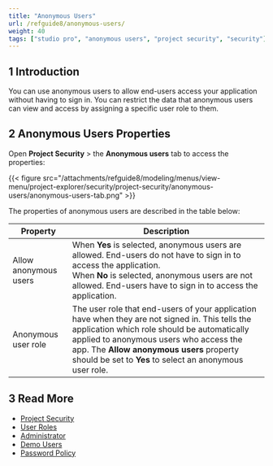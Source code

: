 ```yaml
---
title: "Anonymous Users"
url: /refguide8/anonymous-users/
weight: 40
tags: ["studio pro", "anonymous users", "project security", "security"]
---
```


## 1 Introduction

You can use anonymous users to allow end-users access your application without having to sign in. You can restrict the data that anonymous users can view and access by assigning a specific user role to them. 

## 2 Anonymous Users Properties

Open **Project Security** > the **Anonymous users** tab to access the properties:

{{< figure src="/attachments/refguide8/modeling/menus/view-menu/project-explorer/security/project-security/anonymous-users/anonymous-users-tab.png" >}}

The properties of anonymous users are described in the table below:

| Property              | Description                                                  |
| --------------------- | ------------------------------------------------------------ |
| Allow anonymous users | When **Yes** is selected, anonymous users are allowed. End-users do not have to sign in to access the application. <br />When **No** is selected, anonymous users are not allowed. End-users have to sign in to access the application. |
| Anonymous user role   | The user role that end-users of your application have when they are not signed in. This tells the application which role should be automatically applied to anonymous users who access the app. The **Allow anonymous users** property should be set to **Yes** to select an anonymous user role. |

## 3 Read More

* [Project Security](/refguide8/project-security/)
* [User Roles](/refguide8/user-roles/)
* [Administrator](/refguide8/administrator/)
* [Demo Users](/refguide8/demo-users/)
* [Password Policy](/refguide8/password-policy/)
